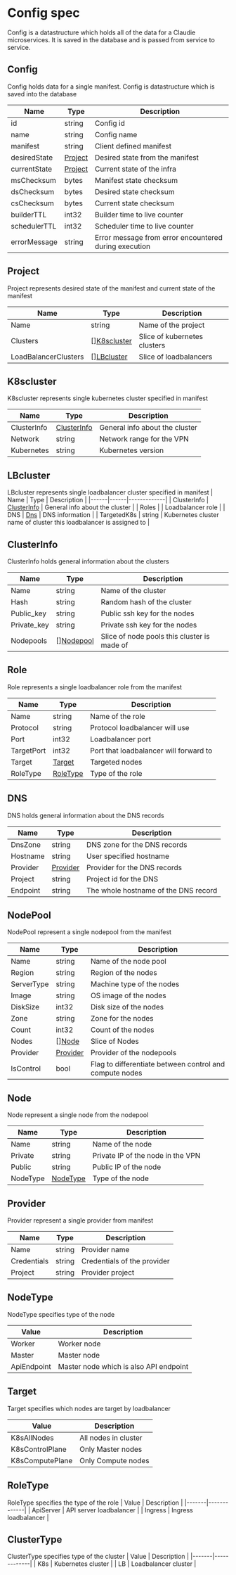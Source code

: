 # Config spec
Config is a datastructure which holds all of the data for a Claudie microservices. It is saved in the database and is passed from service to service.

## Config
Config holds data for a single manifest. Config is datastructure which is saved into the database 

  | Name | Type | Description |
  |------|------|-------------|
  | id | string | Config id |
  | name | string | Config name |
  | manifest | string | Client defined manifest|
  | desiredState | [Project](#project) | Desired state from the manifest |
  | currentState | [Project](#project) | Current state of the infra |
  | msChecksum | bytes | Manifest state checksum |
  | dsChecksum | bytes | Desired state checksum |
  | csChecksum | bytes | Current state checksum |
  | builderTTL | int32 | Builder time to live counter |
  | schedulerTTL | int32 | Scheduler time to live counter |
  | errorMessage | string | Error message from error encountered during execution |

## Project
Project represents desired state of the manifest and current state of the manifest

  | Name | Type | Description |
  |------|------|-------------|
  | Name | string | Name of the project |
  | Clusters | [][K8scluster](#k8scluster) | Slice of kubernetes clusters |
  | LoadBalancerClusters | [][LBcluster](#lbcluster) | Slice of loadbalancers |

## K8scluster
K8scluster represents single kubernetes cluster specified in manifest

  | Name | Type | Description |
  |------|------|-------------|
  | ClusterInfo | [ClusterInfo](#clusterinfo) | General info about the cluster |
  | Network | string | Network range for the VPN |
  | Kubernetes | string | Kubernetes version |

## LBcluster
LBcluster represents single loadbalancer cluster specified in manifest
  | Name | Type | Description |
  |------|------|-------------|
  | ClusterInfo | [ClusterInfo](#clusterinfo) | General info about the cluster |
  | Roles | [](#role) | Loadbalancer role |
  | DNS | [Dns](#dns) | DNS information |
  | TargetedK8s | string | Kubernetes cluster name of cluster this loadbalancer is assigned to |

## ClusterInfo
ClusterInfo holds general information about the clusters

  | Name | Type | Description |
  |------|------|-------------|
  | Name | string | Name of the cluster |
  | Hash | string | Random hash of the cluster |
  | Public_key | string | Public ssh key for the nodes |
  | Private_key | string | Private ssh key for the nodes |
  | Nodepools | [][Nodepool](#nodepool) | Slice of node pools this cluster is made of |

## Role
Role represents a single loadbalancer role from the manifest

  | Name | Type | Description |
  |------|------|-------------|
  | Name | string | Name of the role |
  | Protocol | string | Protocol loadbalancer will use |
  | Port | int32 | Loadbalancer port |
  | TargetPort | int32 | Port that loadbalancer will forward to |
  | Target | [Target](#target) | Targeted nodes |
  | RoleType | [RoleType](#roletype) | Type of the role |

## DNS
DNS holds general information about the DNS records

  | Name | Type | Description |
  |------|------|-------------|
  | DnsZone | string | DNS zone for the DNS records |
  | Hostname | string | User specified hostname |
  | Provider | [Provider](#provider) | Provider for the DNS records |
  | Project | string | Project id for the DNS |
  | Endpoint | string | The whole hostname of the DNS record |

## NodePool
NodePool represent a single nodepool from the manifest

  | Name | Type | Description |
  |------|------|-------------|
  | Name | string | Name of the node pool |
  | Region | string | Region of the nodes |
  | ServerType | string | Machine type of the nodes |
  | Image | string | OS image of the nodes |
  | DiskSize | int32 | Disk size of the nodes |
  | Zone | string | Zone for the nodes |
  | Count | int32 | Count of the nodes |
  | Nodes | [][Node](#node) | Slice of Nodes |
  | Provider | [Provider](#provider) | Provider of the nodepools |
  | IsControl | bool | Flag to differentiate between control and compute nodes |

## Node
Node represent a single node from the nodepool

  | Name | Type | Description |
  |------|------|-------------|
  | Name | string | Name of the node |
  | Private | string | Private IP of the node in the VPN |
  | Public | string | Public IP of the node |
  | NodeType | [NodeType](#nodetype) | Type of the node |
  
## Provider
Provider represent a single provider from manifest

  | Name | Type | Description |
  |------|------|-------------|
  | Name | string | Provider name |
  | Credentials | string | Credentials of the provider |
  | Project | string | Provider project |

## NodeType
NodeType specifies type of the node

  | Value | Description |
  |-------|-------------|
  | Worker | Worker node |
  | Master | Master node |
  | ApiEndpoint | Master node which is also API endpoint |

## Target
Target specifies which nodes are target by loadbalancer

  | Value | Description |
  |-------|-------------|
  | K8sAllNodes | All nodes in cluster |
  | K8sControlPlane | Only Master nodes |
  | K8sComputePlane | Only Compute nodes |

## RoleType
RoleType specifies the type of the role
  | Value | Description |
  |-------|-------------|
  | ApiServer | API server loadbalancer |
  | Ingress | Ingress loadbalancer | 

## ClusterType
ClusterType specifies type of the cluster
  | Value | Description |
  |-------|-------------|
  | K8s | Kubernetes cluster |
  | LB | Loadbalancer cluster |